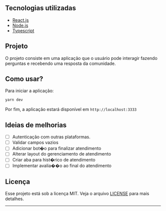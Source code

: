 ## Tecnologias utilizadas

- [React.js](https://pt-br.reactjs.org/)
- [Node.js](https://nodejs.org/)
- [Typescript](https://www.typescriptlang.org/)

## Projeto

O projeto consiste em uma aplicação que o usuário pode interagir fazendo perguntas e recebendo uma resposta da comunidade.

## Como usar?
Para iniciar a aplicação: 
```sh
yarn dev
```

Por fim, a aplicação estará disponível em `http://localhost:3333`

## Ideias de melhorias
- [ ] Autenticação com outras plataformas.
- [ ] Validar campos vazios
- [ ] Adicionar bot�o para finalizar atendimento
- [ ] Alterar layout do gerenciamento de atendimento
- [ ] Criar aba para hist�rico de atendimento
- [ ] Implementar avalia��o ao final do atendimento

## Licença

Esse projeto está sob a licença MIT. Veja o arquivo [LICENSE](LICENSE) para mais detalhes.

---